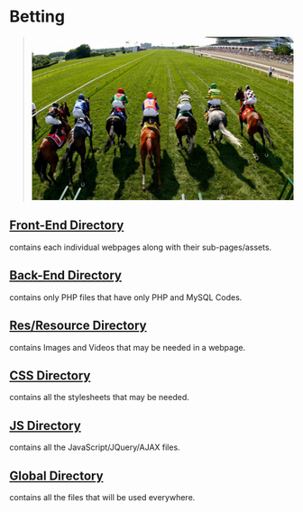 # Betting
>![Horse Image](/res/images/img10.jpg)
## [Front-End Directory](/frontend)
contains each individual webpages along with their sub-pages/assets.
## [Back-End Directory](/backend)
contains only PHP files that have only PHP and MySQL Codes.
## [Res/Resource Directory](/res)
contains Images and Videos that may be needed in a webpage.
## [CSS Directory](/css)
contains all the stylesheets that may be needed.
## [JS Directory](/js)
contains all the JavaScript/JQuery/AJAX files.
## [Global Directory](/global)
contains all the files that will be used everywhere.